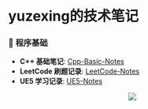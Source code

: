 # yuzexing的技术笔记

### 📝 **程序基础**

- **C++ 基础笔记**: [Cpp-Basic-Notes](https://github.com/yuzexing/unreal-learning/tree/main/Cpp-Basic-Notes)
- **LeetCode 刷题记录**: [LeetCode-Notes](https://github.com/yuzexing/unreal-learning/tree/main/leetcode)
- **UE5 学习记录**: [UE5-Notes](https://github.com/yuzexing/unreal-learning/tree/main/UE5%E5%AD%A6%E4%B9%A0)


<div align="center"> <img src="https://github-readme-streak-stats.herokuapp.com/?user=yuzexing" /> </div>

<!--
**yuzexing/yuzexing** is a ✨ _special_ ✨ repository because its `README.md` (this file) appears on your GitHub profile.

Here are some ideas to get you started:

- 🔭 I’m currently working on ...
- 🌱 I’m currently learning ...
- 👯 I’m looking to collaborate on ...
- 🤔 I’m looking for help with ...
- 💬 Ask me about ...
- 📫 How to reach me: ...
- 😄 Pronouns: ...
- ⚡ Fun fact: ...
-->

